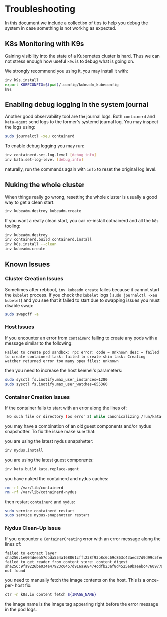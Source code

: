 # Troubleshooting

In this document we include a collection of tips to help you debug the system
in case something is not working as expected.

## K8s Monitoring with K9s

Gaining visibility into the state of a Kubernetes cluster is hard. Thus we can
not stress enough how useful `k9s` is to debug what is going on.

We strongly recommend you using it, you may install it with:

```bash
inv k9s.install
export KUBECONFIG=$(pwd)/.config/kubeadm_kubeconfig
k9s
```

## Enabling debug logging in the system journal

Another good observability tool are the journal logs. Both `containerd` and
`kata-agent` send logs to the former's systemd journal log. You may inspect
the logs using:

```bash
sudo journalctl -xeu containerd
```

To enable debug logging you may run:

```bash
inv containerd.set-log-level [debug,info]
inv kata.set-log-level [debug,info]
```

naturally, run the commands again with `info` to reset the original log level.

## Nuking the whole cluster

When things really go wrong, resetting the whole cluster is usually a good way
to get a clean start:

```bash
inv kubeadm.destroy kubeadm.create
```

If you want a really clean start, you can re-install cotnainerd and all the
`k8s` tooling:

```bash
inv kubeadm.destroy
inv containerd.build containerd.install
inv k8s.install --clean
inv kubeadm.create
```

## Known Issues

### Cluster Creation Issues

Sometimes after rebboot, `inv kubeadm.create` failes because it cannot start
the `kubelet` process. If you check the `kubelet` logs (
`sudo journalctl -xeu kubelet`) and you see that it failed to start due to
swapping issues you must disable swap:

```bash
sudo swapoff -a
```

### Host Issues

If you encounter an error from `containerd` failing to create any pods with
a message similar to the following:

```
Failed to create pod sandbox: rpc error: code = Unknown desc = failed to create containerd task: failed to create shim task: Creating watcher returned error too many open files: unknown
```

then you need to increase the host kerenel's parameters:

```bash
sudo sysctl fs.inotify.max_user_instances=1280
sudo sysctl fs.inotify.max_user_watches=655360
```

### Container Creation Issues

If the container fails to start with an error along the lines of:

```bash
 No such file or directory (os error 2) while canonicalizing /run/kata-containers/image/layers/...
```

you may have a combination of an old guest components and/or nydus snapshotter.
To fix the issue make sure that:

you are using the latest nydus snapshotter:

```bash
inv nydus.install
```

you are using the latest guest components:

```bash
inv kata.build kata.replace-agent
```

you have nuked the containerd and nydus caches:

```bash
rm -rf /var/lib/containerd
rm -rf /var/lib/cotnainerd-nydus
```

then restart `containerd` and `nydus`:

```bash
sudo service containerd restart
sudo service nydus-snapshotter restart
```

### Nydus Clean-Up Issue

If you encounter a `ContainerCreating` error with an error message along the
lines of:

```
failed to extract layer sha256:1e604deea57dbda554a168861cff1238f93b8c6c69c863c43aed37d9d99c5fed: failed to get reader from content store: content digest sha256:9fa9226be034e47923c0457d916aa68474cdfb23af8d4525e9baeebc4760977a: not found
```

you need to manually fetch the image contents on the host. This is a once-per-
host fix:

```bash
ctr -n k8s.io content fetch ${IMAGE_NAME}
```

the image name is the image tag appearing right before the error message in
the pod logs.
